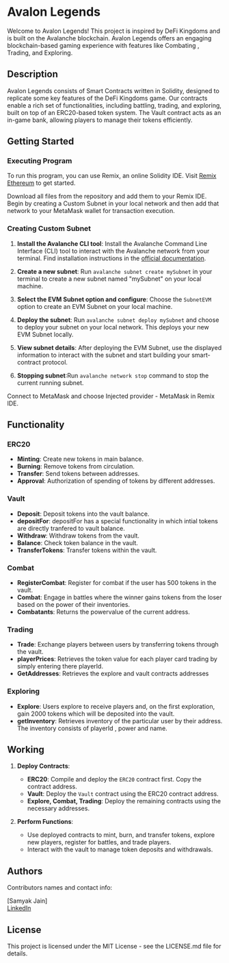 # Avalon Legends

Welcome to Avalon Legends! This project is inspired by DeFi Kingdoms and is built on the Avalanche blockchain. Avalon Legends offers an engaging blockchain-based gaming experience with features like Combating , Trading, and Exploring.

## Description

Avalon Legends consists of Smart Contracts written in Solidity, designed to replicate some key features of the DeFi Kingdoms game. Our contracts enable a rich set of functionalities, including battling, trading, and exploring, built on top of an ERC20-based token system. The Vault contract acts as an in-game bank, allowing players to manage their tokens efficiently.

## Getting Started

### Executing Program

To run this program, you can use Remix, an online Solidity IDE. Visit [Remix Ethereum](https://remix.ethereum.org/) to get started.

Download all files from the repository and add them to your Remix IDE. Begin by creating a Custom Subnet in your local network and then add that network to your MetaMask wallet for transaction execution.

### Creating Custom Subnet

1. **Install the Avalanche CLI tool**: Install the Avalanche Command Line Interface (CLI) tool to interact with the Avalanche network from your terminal. Find installation instructions in the [official documentation](https://docs.avax.network/).

2. **Create a new subnet**: Run `avalanche subnet create mySubnet` in your terminal to create a new subnet named "mySubnet" on your local machine.

3. **Select the EVM Subnet option and configure**: Choose the `SubnetEVM` option to create an EVM Subnet on your local machine.

4. **Deploy the subnet**: Run `avalanche subnet deploy mySubnet` and choose to deploy your subnet on your local network. This deploys your new EVM Subnet locally.

5. **View subnet details**: After deploying the EVM Subnet, use the displayed information to interact with the subnet and start building your smart-contract protocol.

6. **Stopping subnet**:Run `avalanche network stop` command to stop the current running subnet.

Connect to MetaMask and choose Injected provider - MetaMask in Remix IDE.

## Functionality

### ERC20
- **Minting**: Create new tokens in main balance.
- **Burning**: Remove tokens from circulation.
- **Transfer**: Send tokens between addresses.
- **Approval**: Authorization of spending of tokens by different addresses.

### Vault
- **Deposit**: Deposit tokens into the vault balance.
- **depositFor**: depositFor has a special functionality in which intial tokens are directly tranfered to vault balance.
- **Withdraw**: Withdraw tokens from the vault.
- **Balance**: Check token balance in the vault.
- **TransferTokens**: Transfer tokens within the vault.

### Combat
- **RegisterCombat**: Register for combat if the user has 500 tokens in the vault.
- **Combat**: Engage in battles where the winner gains tokens from the loser based on the power of their inventories.
- **Combatants**: Returns the powervalue of the current address.

### Trading
- **Trade**: Exchange players between users by transferring tokens through the vault.
- **playerPrices**: Retrieves the token value for each player card trading by simply entering there playerId.
- **GetAddresses**: Retrieves the explore and vault contracts addresses

### Exploring
- **Explore**: Users explore to receive players and, on the first exploration, gain 2000 tokens which will be deposited into the vault.
- **getInventory**: Retrieves inventory of the particular user by their address. The inventory consists of playerId , power and name.

## Working

1. **Deploy Contracts**: 
    - **ERC20**: Compile and deploy the `ERC20` contract first. Copy the contract address.
    - **Vault**: Deploy the `Vault` contract using the ERC20 contract address.
    - **Explore, Combat, Trading**: Deploy the remaining contracts using the necessary addresses.

2. **Perform Functions**: 
    - Use deployed contracts to mint, burn, and transfer tokens, explore new players, register for battles, and trade players.
    - Interact with the vault to manage token deposits and withdrawals.

## Authors

Contributors names and contact info:

[Samyak Jain]  
[LinkedIn](https://www.linkedin.com/in/samyak-jain-179710233/)

## License

This project is licensed under the MIT License - see the LICENSE.md file for details.
